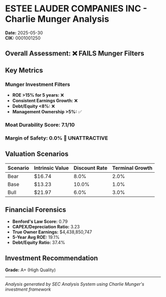 # ESTEE LAUDER COMPANIES INC - Charlie Munger Analysis

**Date:** 2025-05-30  
**CIK:** 0001001250

## Overall Assessment: ❌ **FAILS** Munger Filters

## Key Metrics

### Munger Investment Filters
- **ROE >15% for 5 years:** ❌
- **Consistent Earnings Growth:** ❌
- **Debt/Equity <8%:** ❌
- **Management Ownership >5%:** ✅

### Moat Durability Score: 7.1/10

### Margin of Safety: 0.0% 🔴 **UNATTRACTIVE**

## Valuation Scenarios

| Scenario | Intrinsic Value | Discount Rate | Terminal Growth |
|----------|----------------|---------------|-----------------|
| Bear     | $16.74 | 8.0% | 2.0% |
| Base     | $13.23 | 10.0% | 1.0% |
| Bull     | $21.97 | 6.0% | 3.0% |

## Financial Forensics

- **Benford's Law Score:** 0.79
- **CAPEX/Depreciation Ratio:** 3.23
- **True Owner Earnings:** $4,438,850,747
- **5-Year Avg ROE:** 19.1%
- **Debt/Equity Ratio:** 37.4%

## Investment Recommendation

**Grade:** A+ (High Quality)

---
*Analysis generated by SEC Analysis System using Charlie Munger's investment framework*
